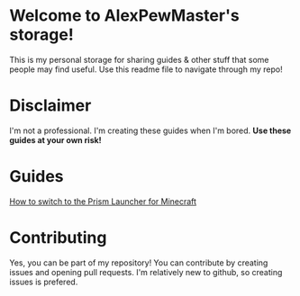 # Welcome to AlexPewMaster's storage!
This is my personal storage for sharing guides & other stuff that some people may find useful. Use this readme file to navigate through my repo!

# Disclaimer
I'm not a professional. I'm creating these guides when I'm bored. **Use these guides at your own risk!**

# Guides
[How to switch to the Prism Launcher for Minecraft](https://github.com/AlexPewMaster/storage/blob/main/prism%20launcher%20and%20minecraft%20fabric%20setup%20guide.txt)

# Contributing
Yes, you can be part of my repository! You can contribute by creating issues and opening pull requests. I'm relatively new to github, so creating issues is prefered.
